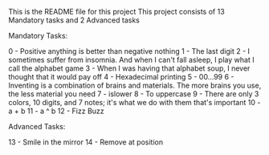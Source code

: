This is the README file for this project
This project consists of 13 Mandatory tasks and 2 Advanced tasks

Mandatory Tasks:

0 - Positive anything is better than negative nothing
1 - The last digit
2 - I sometimes suffer from insomnia. And when I can't fall asleep, I play what I call the alphabet game
3 - When I was having that alphabet soup, I never thought that it would pay off
4 - Hexadecimal printing
5 - 00...99
6 - Inventing is a combination of brains and materials. The more brains you use, the less material you need
7 - islower
8 - To uppercase
9 - There are only 3 colors, 10 digits, and 7 notes; it's what we do with them that's important
10 - a + b
11 - a ^ b
12 - Fizz Buzz

Advanced Tasks:

13 - Smile in the mirror
14 - Remove at position
